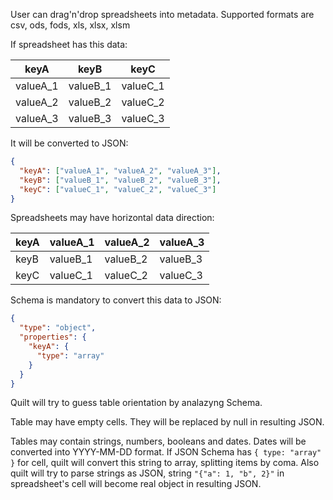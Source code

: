 User can drag'n'drop spreadsheets into metadata. Supported formats are csv, ods, fods, xls, xlsx, xlsm

If spreadsheet has this data:

| keyA     | keyB     | keyC     |
|----------|----------|----------|
| valueA_1 | valueB_1 | valueC_1 |
| valueA_2 | valueB_2 | valueC_2 |
| valueA_3 | valueB_3 | valueC_3 |

It will be converted to JSON:

```json
{
  "keyA": ["valueA_1", "valueA_2", "valueA_3"],
  "keyB": ["valueB_1", "valueB_2", "valueB_3"],
  "keyC": ["valueC_1", "valueC_2", "valueC_3"]
}
```

Spreadsheets may have horizontal data direction:

| keyA | valueA_1 | valueA_2 | valueA_3 |
|------|----------|----------|----------|
| keyB | valueB_1 | valueB_2 | valueB_3 |
| keyC | valueC_1 | valueC_2 | valueC_3 |

Schema is mandatory to convert this data to JSON:

```json
{
  "type": "object",
  "properties": {
    "keyA": {
      "type": "array"
    }
  }
}
```

Quilt will try to guess table orientation by analazyng Schema.

Table may have empty cells. They will be replaced by null in resulting JSON.

Tables may contain strings, numbers, booleans and dates. Dates will be converted into YYYY-MM-DD format. If JSON Schema has `{ type: "array" }` for cell, quilt will convert this string to array, splitting items by coma. Also quilt will try to parse strings as JSON, string `"{"a": 1, "b", 2}"` in spreadsheet's cell will become real object in resulting JSON.
